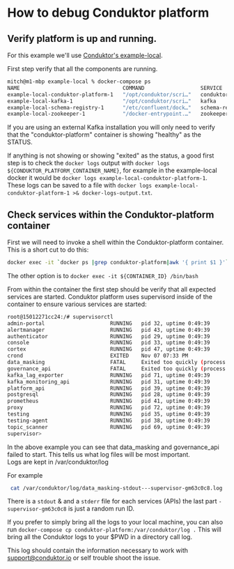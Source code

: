 # How to debug Conduktor platform 
## Verify platform is up and running.

For this example we'll use  [Conduktor's example-local](https://github.com/conduktor/conduktor-platform/tree/main/example-local).

First step verify that all the components are running.
```sh 
mitch@m1-mbp example-local % docker-compose ps
NAME                                 COMMAND                  SERVICE              STATUS              PORTS
example-local-conduktor-platform-1   "/opt/conduktor/scri…"   conduktor-platform   running (healthy)   0.0.0.0:8080->8080/tcp
example-local-kafka-1                "/opt/conduktor/scri…"   kafka                running             0.0.0.0:9092-9093->9092-9093/tcp, 0.0.0.0:9101->9101/tcp, 9999/tcp
example-local-schema-registry-1      "/etc/confluent/dock…"   schema-registry      running             0.0.0.0:8081->8081/tcp
example-local-zookeeper-1            "/docker-entrypoint.…"   zookeeper            running             2888/tcp, 3888/tcp, 0.0.0.0:2181->2181/tcp, 8080/tcp
```

If you are using an external Kafka installation you will only need to verify that the "conduktor-platform" container is showing "healthy" as the STATUS.


If anything is not showing or showing "exited" as the status, a good first step is to check the `docker logs` output with `docker logs ${CONDUKTOR_PLATFORM_CONTAINER_NAME}`, for example in the example-local docker it would be `docker logs example-local-conduktor-platform-1`.  These logs can be saved to a file with `docker logs example-local-conduktor-platform-1 >& docker-logs-output.txt`.


## Check services within the Conduktor-platform container
First we will need to invoke a shell within the Conduktor-platform container.  This is a short cut to do this:
```sh
docker exec -it `docker ps |grep conduktor-platform|awk '{ print $1 }'` /bin/bash
```

The other option is to `docker exec -it ${CONTAINER_ID} /bin/bash`


From within the container the first step should be verify that all expected services are started.  Conduktor platform uses supervisord inside of the container to ensure various services are started:
```sh
root@15012271cc24:/# supervisorctl
admin-portal                     RUNNING   pid 32, uptime 0:49:39
alertmanager                     RUNNING   pid 43, uptime 0:49:39
authenticator                    RUNNING   pid 29, uptime 0:49:39
console                          RUNNING   pid 33, uptime 0:49:39
cortex                           RUNNING   pid 47, uptime 0:49:39
crond                            EXITED    Nov 07 07:33 PM
data_masking                     FATAL     Exited too quickly (process log may have details)
governance_api                   FATAL     Exited too quickly (process log may have details)
kafka_lag_exporter               RUNNING   pid 71, uptime 0:49:39
kafka_monitoring_api             RUNNING   pid 31, uptime 0:49:39
platform_api                     RUNNING   pid 39, uptime 0:49:39
postgresql                       RUNNING   pid 28, uptime 0:49:39
prometheus                       RUNNING   pid 41, uptime 0:49:39
proxy                            RUNNING   pid 72, uptime 0:49:39
testing                          RUNNING   pid 35, uptime 0:49:39
testing-agent                    RUNNING   pid 38, uptime 0:49:39
topic_scanner                    RUNNING   pid 69, uptime 0:49:39
supervisor>
```

In the above example you can see that data_masking and governance_api failed to start.  This tells us what log files will be most important.  
Logs are kept in /var/conduktor/log

For example
```sh
 cat /var/conduktor/log/data_masking-stdout---supervisor-gm63c0c8.log
```
There is a `stdout` & and a `stderr` file for each services (APIs)
the last part `-supervisor-gm63c0c8` is just a random run ID.


If you prefer to simply bring all the logs to your local machine, you can also run `docker-compose cp conduktor-platform:/var/conduktor/log .` 
This will bring all the Conduktor logs to your $PWD in a directory call log.



This log should contain the information necessary to work with support@conduktor.io or self trouble shoot the issue.

